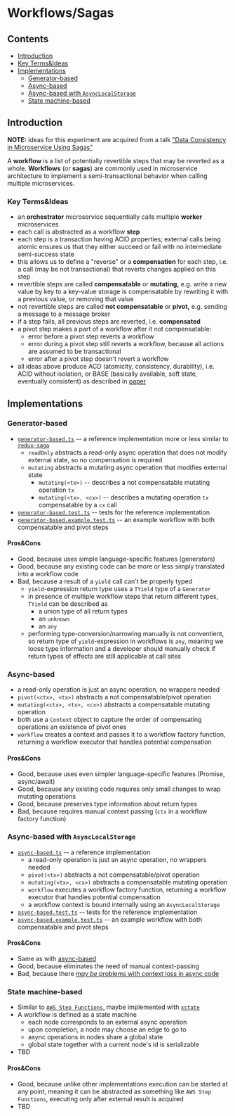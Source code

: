 # Workflows/Sagas

## Contents

- [Introduction](#introduction)
- [Key Terms&Ideas](#key-termsideas)
- [Implementations](#implementations)
  - [Generator-based](#generator-based)
  - [Async-based](#async-based)
  - [Async-based with `AsyncLocalStorage`](#async-based-with-asynclocalstorage)
  - [State machine-based](#state-machine-based)

## Introduction

**NOTE:** ideas for this experiment are acquired from a talk ["Data Consistency in Microservice Using Sagas"](https://www.youtube.com/watch?v=txlSrGVCK18)

A **workflow** is a list of potentially revertible steps that may be reverted as a whole. **Workflows** (or **sagas**) are commonly used in microservice architecture to implement a semi-transactional behavior when calling multiple microservices.

### Key Terms&Ideas

- an **orchestrator** microservice sequentially calls multiple **worker** microservices
- each call is abstracted as a workflow **step**
- each step is a transaction having ACID properties; external calls being atomic ensures us that they either succeed or fail with no intermediate semi-success state
- this allows us to define a "reverse" or a **compensation** for each step, i.e. a call (may be not transactional) that reverts changes applied on this step
- revertible steps are called **compensatable** or **mutating,** e.g. write a new value by key to a key-value storage is compensatable by rewriting it with a previous value, or removing that value
- not revertible steps are called **not compensatable** or **pivot,** e.g. sending a message to a message broker
- if a step fails, all previous steps are reverted, i.e. **compensated**
- a pivot step makes a part of a workflow after it not compensatable:
  - error before a pivot step reverts a workflow
  - error during a pivot step still reverts a workflow, because all actions are assumed to be transactional
  - error after a pivot step doesn't revert a workflow
- all ideas above produce ACD (atomicity, consistency, durability), i.e. ACID without isolation, or BASE (basically available, soft state, eventually consistent) as described in [paper](https://queue.acm.org/detail.cfm?id=1394128)

## Implementations

### Generator-based

- [`generator-based.ts`](./generator-based.ts) -- a reference implementation more or less similar to [`redux-saga`](https://github.com/redux-saga/redux-saga)
  - `readOnly` abstracts a read-only async operation that does not modify external state, so no compensation is required
  - `mutating` abstracts a mutating async operation that modifies external state
    - `mutating(<tx>)` -- describes a not compensatable mutating operation `tx`
    - `mutating(<tx>, <cx>)` -- describes a mutating operation `tx` compensatable by a `cx` call
- [`generator-based.test.ts`](./generator-based.test.ts) -- tests for the reference implementation
- [`generator-based.example.test.ts`](./generator-based.example.test.ts) -- an example workflow with both compensatable and pivot steps

#### Pros&Cons

- Good, because uses simple language-specific features (generators)
- Good, because any existing code can be more or less simply translated into a workflow code
- Bad, because a result of a `yield` call can't be properly typed
  - `yield`-expression return type uses a `TYield` type of a `Generator`
  - in presence of multiple workflow steps that return different types, `TYield` can be described as
    - a union type of all return types
    - an `unknown`
    - an `any`
  - performing type-conversion/narrowing manually is not conventient, so return type of `yield`-expression in workflows is `any`, meaning we loose type information and a developer should manually check if return types of effects are still applicable at call sites

### Async-based

- a read-only operation is just an async operation, no wrappers needed
- `pivot(<ctx>, <tx>)` abstracts a not compensatable/pivot operation
- `mutating(<ctx>, <tx>, <cx>)` abstracts a compensatable mutating operation
- both use a `Context` object to capture the order of compensating operations an existence of pivot ones
- `workflow` creates a context and passes it to a workflow factory function, returning a workflow executor that handles potential compensation

#### Pros&Cons

- Good, because uses even simpler language-specific features (Promise, async/await)
- Good, because any existing code requires only small changes to wrap mutating operations
- Good, because preserves type information about return types
- Bad, because requires manual context passing (`ctx` in a workflow factory function)

### Async-based with `AsyncLocalStorage`

- [`async-based.ts`](./async-based.ts) -- a reference implementation
  - a read-only operation is just an async operation, no wrappers needed
  - `pivot(<tx>)` abstracts a not compensatable/pivot operation
  - `mutating(<tx>, <cx>)` abstracts a compensatable mutating operation
  - `workflow` executes a workflow factory function, returning a workflow executor that handles potential compensation
  - a workflow context is bound internally using an `AsyncLocalStorage`
- [`async-based.test.ts`](./async-based.test.ts) -- tests for the reference implementation
- [`async-based.example.test.ts`](./async-based.example.test.ts) -- an example workflow with both compensatable and pivot steps

#### Pros&Cons

- Same as with [async-based](#async-based)
- Good, because eliminates the need of manual context-passing
- Bad, because there [_may be_ problems with context loss in async code](https://nodejs.org/api/async_context.html#troubleshooting-context-loss)

### State machine-based

- Similar to [`AWS Step Functions`,](https://aws.amazon.com/step-functions/) maybe implemented with [`xstate`](https://xstate.js.org/docs/)
- A workflow is defined as a state machine
  - each node corresponds to an external async operation
  - upon completion, a node may choose an edge to go to
  - async operations in nodes share a global state
  - global state together with a current node's id is serializable
- TBD

#### Pros&Cons

- Good, because unlike other implementations execution can be started at any point, meaning it can be abstracted as something like `AWS Step Functions`, executing only after external result is acquired
- TBD
